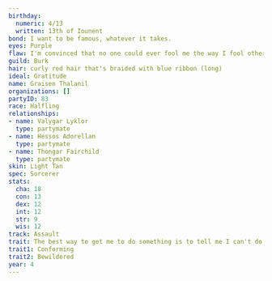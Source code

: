```yaml
---
birthday:
  numeric: 4/13
  written: 13th of Iounent
bond: I want to be famous, whatever it takes.
eyes: Purple
flaw: I'm convinced that no one could ever fool me the way I fool others.
guild: Burk
hair: curly red hair that's braided with blue ribbon (long)
ideal: Gratitude
name: Graisen Thalanil
organizations: []
partyID: 83
race: Halfling
relationships:
- name: Valygar Lyklor
  type: partymate
- name: Hessos Adorellan
  type: partymate
- name: Thongar Fairchild
  type: partymate
skin: Light Tan
spec: Sorcerer
stats:
  cha: 18
  con: 13
  dex: 12
  int: 12
  str: 9
  wis: 12
track: Assault
trait: The best way to get me to do something is to tell me I can't do it.
trait1: Conforming
trait2: Bewildered
year: 4
---
```

